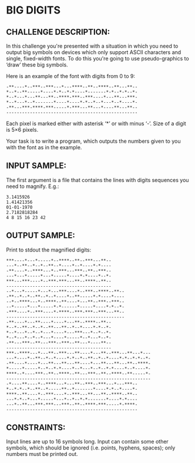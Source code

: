 BIG DIGITS
==========

CHALLENGE DESCRIPTION:
----------------------

In this challenge you're presented with a situation in which you need to output big symbols on devices which only support ASCII characters and single, fixed-width fonts. To do this you're going to use pseudo-graphics to ‘draw’ these big symbols.

Here is an example of the font with digits from 0 to 9:
	
	-**----*--***--***---*---****--**--****--**---**--
	*--*--**-----*----*-*--*-*----*-------*-*--*-*--*-
	*--*---*---**---**--****-***--***----*---**---***-
	*--*---*--*-------*----*----*-*--*--*---*--*----*-
	-**---***-****-***-----*-***---**---*----**---**--
	--------------------------------------------------
Each pixel is marked either with asterisk ‘*’ or with minus ‘-’. Size of a digit is 5×6 pixels.

Your task is to write a program, which outputs the numbers given to you with the font as in the example.

INPUT SAMPLE:
-------------

The first argument is a file that contains the lines with digits sequences you need to magnify. E.g.:

	3.1415926
	1.41421356
	01-01-1970
	2.7182818284
	4 8 15 16 23 42

OUTPUT SAMPLE:
--------------

Print to stdout the magnified digits:

	***----*---*-----*--****--**--***---**--
	---*--**--*--*--**--*----*--*----*-*----
	-**----*--****---*--***---***--**--***--
	---*---*-----*---*-----*----*-*----*--*-
	***---***----*--***-***---**--****--**--
	----------------------------------------
	--*---*-----*---*---***----*--***--****--**--
	-**--*--*--**--*--*----*--**-----*-*----*----
	--*--****---*--****--**----*---**--***--***--
	--*-----*---*-----*-*------*-----*----*-*--*-
	-***----*--***----*-****--***-***--***---**--
	---------------------------------------------
	-**----*---**----*----*---**--****--**--
	*--*--**--*--*--**---**--*--*----*-*--*-
	*--*---*--*--*---*----*---***---*--*--*-
	*--*---*--*--*---*----*-----*--*---*--*-
	-**---***--**---***--***--**---*----**--
	----------------------------------------
	***--****---*---**--***---**----*---**--***---**---*---
	---*----*--**--*--*----*-*--*--**--*--*----*-*--*-*--*-
	-**----*----*---**---**---**----*---**---**---**--****-
	*-----*-----*--*--*-*----*--*---*--*--*-*----*--*----*-
	****--*----***--**--****--**---***--**--****--**-----*-
	-------------------------------------------------------
	-*----**----*--****---*---**--***--***---*---***--
	*--*-*--*--**--*-----**--*-------*----*-*--*----*-
	****--**----*--***----*--***---**---**--****--**--
	---*-*--*---*-----*---*--*--*-*-------*----*-*----
	---*--**---***-***---***--**--****-***-----*-****-
	--------------------------------------------------

CONSTRAINTS:
------------

Input lines are up to 16 symbols long.
Input can contain some other symbols, which should be ignored (i.e. points, hyphens, spaces); only numbers must be printed out.